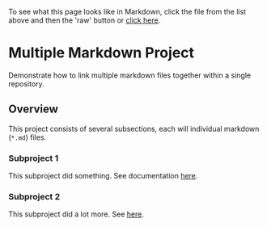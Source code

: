 To see what this page looks like in Markdown, click the file from the list above and then the 'raw' button or [click here](https://raw.githubusercontent.com/kpwhri/example_projects/master/examples/multiple_markdown_project/README.md).

# Multiple Markdown Project

Demonstrate how to link multiple markdown files together within a single repository.

## Overview

This project consists of several subsections, each will individual markdown (`*.md`) files.

### Subproject 1

This subproject did something. See documentation [here](subproject1.md).

### Subproject 2

This subproject did a lot more. See [here](subproject2/README.md).
